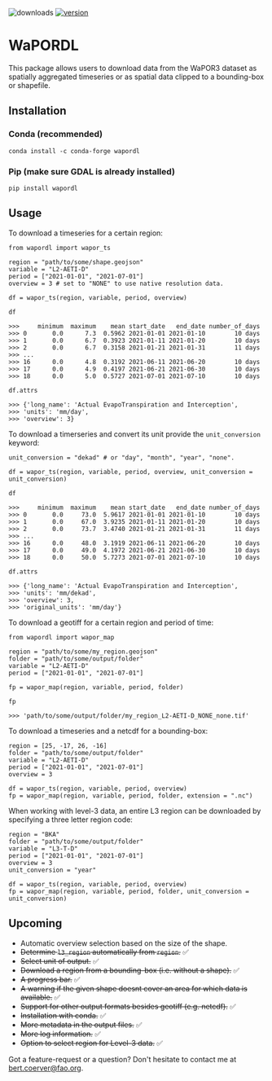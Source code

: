![downloads](https://img.shields.io/pypi/dw/wapordl) [![version](https://img.shields.io/pypi/v/wapordl)](https://anaconda.org/conda-forge/wapordl)

# WaPORDL

This package allows users to download data from the WaPOR3 dataset as spatially aggregated timeseries or as spatial data clipped to a bounding-box or shapefile.

## Installation

### Conda (recommended)
`conda install -c conda-forge wapordl`

### Pip (make sure GDAL is already installed)
`pip install wapordl`

## Usage

To download a timeseries for a certain region:

    from wapordl import wapor_ts

    region = "path/to/some/shape.geojson"
    variable = "L2-AETI-D"
    period = ["2021-01-01", "2021-07-01"]
    overview = 3 # set to "NONE" to use native resolution data.

    df = wapor_ts(region, variable, period, overview)
    
    df

    >>>     minimum  maximum    mean start_date   end_date number_of_days
    >>> 0       0.0      7.3  0.5962 2021-01-01 2021-01-10        10 days
    >>> 1       0.0      6.7  0.3923 2021-01-11 2021-01-20        10 days
    >>> 2       0.0      6.7  0.3158 2021-01-21 2021-01-31        11 days
    >>> ...
    >>> 16      0.0      4.8  0.3192 2021-06-11 2021-06-20        10 days
    >>> 17      0.0      4.9  0.4197 2021-06-21 2021-06-30        10 days
    >>> 18      0.0      5.0  0.5727 2021-07-01 2021-07-10        10 days

    df.attrs

    >>> {'long_name': 'Actual EvapoTranspiration and Interception',
    >>> 'units': 'mm/day',
    >>> 'overview': 3}

To download a timerseries and convert its unit provide the `unit_conversion` keyword:

    unit_conversion = "dekad" # or "day", "month", "year", "none".

    df = wapor_ts(region, variable, period, overview, unit_conversion = unit_conversion)
    
    df

    >>>     minimum  maximum    mean start_date   end_date number_of_days
    >>> 0       0.0     73.0  5.9617 2021-01-01 2021-01-10        10 days
    >>> 1       0.0     67.0  3.9235 2021-01-11 2021-01-20        10 days
    >>> 2       0.0     73.7  3.4740 2021-01-21 2021-01-31        11 days
    >>> ...
    >>> 16      0.0     48.0  3.1919 2021-06-11 2021-06-20        10 days
    >>> 17      0.0     49.0  4.1972 2021-06-21 2021-06-30        10 days
    >>> 18      0.0     50.0  5.7273 2021-07-01 2021-07-10        10 days

    df.attrs

    >>> {'long_name': 'Actual EvapoTranspiration and Interception',
    >>> 'units': 'mm/dekad',
    >>> 'overview': 3,
    >>> 'original_units': 'mm/day'}

To download a geotiff for a certain region and period of time:

    from wapordl import wapor_map

    region = "path/to/some/my_region.geojson"
    folder = "path/to/some/output/folder"
    variable = "L2-AETI-D"
    period = ["2021-01-01", "2021-07-01"]

    fp = wapor_map(region, variable, period, folder)

    fp

    >>> 'path/to/some/output/folder/my_region_L2-AETI-D_NONE_none.tif'

To download a timeseries and a netcdf for a bounding-box:

    region = [25, -17, 26, -16]
    folder = "path/to/some/output/folder"
    variable = "L2-AETI-D"
    period = ["2021-01-01", "2021-07-01"]
    overview = 3

    df = wapor_ts(region, variable, period, overview)
    fp = wapor_map(region, variable, period, folder, extension = ".nc")

When working with level-3 data, an entire L3 region can be downloaded by specifying a three letter region code:
    
    region = "BKA"
    folder = "path/to/some/output/folder"
    variable = "L3-T-D"
    period = ["2021-01-01", "2021-07-01"]
    overview = 3
    unit_conversion = "year"

    df = wapor_ts(region, variable, period, overview)
    fp = wapor_map(region, variable, period, folder, unit_conversion = unit_conversion)

## Upcoming

- Automatic overview selection based on the size of the shape.
- ~~Determine `l3_region` automatically from `region`.~~ ✅
- ~~Select unit of output.~~ ✅
- ~~Download a region from a bounding-box (i.e. without a shape).~~ ✅
- ~~A progress bar.~~ ✅
- ~~A warning if the given shape doesnt cover an area for which data is available.~~ ✅
- ~~Support for other output formats besides geotiff (e.g. netcdf).~~ ✅
- ~~Installation with conda.~~ ✅
- ~~More metadata in the output files.~~ ✅
- ~~More log information.~~ ✅
- ~~Option to select region for Level-3 data.~~ ✅

Got a feature-request or a question? Don't hesitate to contact me at bert.coerver@fao.org.